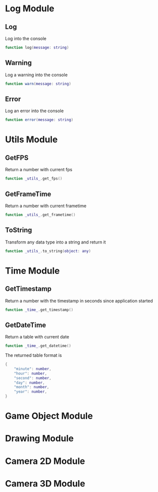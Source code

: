 # Log Module

## Log
Log into the console
```lua
function log(message: string)
```

## Warning
Log a warning into the console
```lua
function warn(message: string)
```

## Error
Log an error into the console
```lua
function error(message: string)
```

# Utils Module

## GetFPS
Return a number with current fps
```lua
function _utils_.get_fps()
```

## GetFrameTime
Return a number with current frametime
```lua
function _utils_.get_frametime()
```

## ToString
Transform any data type into a string and return it
```lua
function _utils_.to_string(object: any)
```

# Time Module

## GetTimestamp
Return a number with the timestamp in seconds since application started
```lua
function _time_.get_timestamp()
```

## GetDateTime 
Return a table with current date
```lua
function _time_.get_datetime()
```
The returned table format is 
```lua
{
    "minute": number,
    "hour": number,
    "second": number,
    "day": number,
    "month": number,
    "year": number,
}
```

# Game Object Module

# Drawing Module

# Camera 2D Module

# Camera 3D Module
